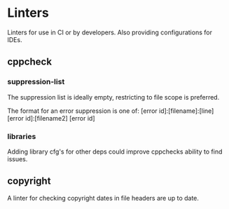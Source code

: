 # Linters

Linters for use in CI or by developers. Also providing configurations for IDEs.

## cppcheck

### suppression-list

The suppression list is ideally empty, restricting to file scope is preferred.

The format for an error suppression is one of:
[error id]:[filename]:[line]
[error id]:[filename2]
[error id]

### libraries

Adding library cfg's for other deps could improve cppchecks ability to find issues.

## copyright

A linter for checking copyright dates in file headers are up to date.
